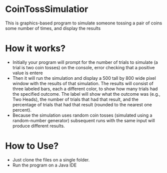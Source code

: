 # CoinTossSimulatior

This is graphics-based program to simulate someone tossing a pair of coins some number of times, and display the results
# How it works?
  - Initially your program will prompt for the number of trials to simulate (a trial is two coin tosses) on the console, error checking that a positive value is entere
  - Then it will run the simulation and display a 500 tall by 800 wide pixel window with the results of that simulation. The results will consist of three labeled bars, each a different color, to show how many trials had the specified outcome. The label will show what the outcome was (e.g., Two Heads), the number of trials that had that result, and the percentage of trials that had that result (rounded to the nearest one percent).
  -  Because the simulation uses random coin tosses (simulated using a random-number generator) subsequent runs with the same input will produce different results.

# How to Use?

  - Just clone the files on a single folder.
  - Run the program on a Java IDE
